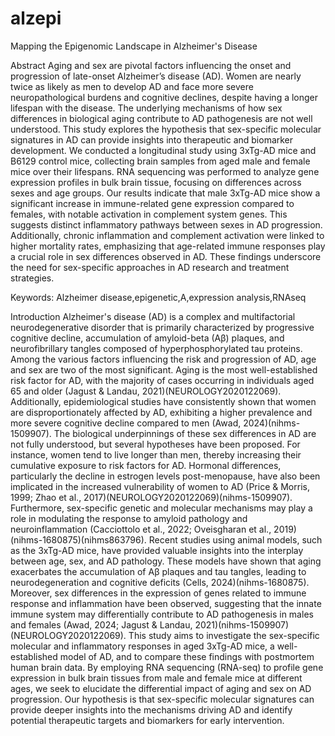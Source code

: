 # alzepi
Mapping the Epigenomic Landscape in Alzheimer's Disease

Abstract 
Aging and sex are pivotal factors influencing the onset and progression of late-onset Alzheimer’s disease (AD). Women are nearly twice as likely as men to develop AD and face more severe neuropathological burdens and cognitive declines, despite having a longer lifespan with the disease. The underlying mechanisms of how sex differences in biological aging contribute to AD pathogenesis are not well understood. This study explores the hypothesis that sex-specific molecular signatures in AD can provide insights into therapeutic and biomarker development. We conducted a longitudinal study using 3xTg-AD mice and B6129 control mice, collecting brain samples from aged male and female mice over their lifespans. RNA sequencing was performed to analyze gene expression profiles in bulk brain tissue, focusing on differences across sexes and age groups. Our results indicate that male 3xTg-AD mice show a significant increase in immune-related gene expression compared to females, with notable activation in complement system genes. This suggests distinct inflammatory pathways between sexes in AD progression. Additionally, chronic inflammation and complement activation were linked to higher mortality rates, emphasizing that age-related immune responses play a crucial role in sex differences observed in AD. These findings underscore the need for sex-specific approaches in AD research and treatment strategies.

Keywords: Alzheimer disease,epigenetic,A,expression analysis,RNAseq



Introduction
Alzheimer's disease (AD) is a complex and multifactorial neurodegenerative disorder that is primarily characterized by progressive cognitive decline, accumulation of amyloid-beta (Aβ) plaques, and neurofibrillary tangles composed of hyperphosphorylated tau proteins. Among the various factors influencing the risk and progression of AD, age and sex are two of the most significant. Aging is the most well-established risk factor for AD, with the majority of cases occurring in individuals aged 65 and older (Jagust & Landau, 2021)​(NEUROLOGY2020122069)​. Additionally, epidemiological studies have consistently shown that women are disproportionately affected by AD, exhibiting a higher prevalence and more severe cognitive decline compared to men (Awad, 2024)​(nihms-1509907)​.
The biological underpinnings of these sex differences in AD are not fully understood, but several hypotheses have been proposed. For instance, women tend to live longer than men, thereby increasing their cumulative exposure to risk factors for AD. Hormonal differences, particularly the decline in estrogen levels post-menopause, have also been implicated in the increased vulnerability of women to AD (Price & Morris, 1999; Zhao et al., 2017)​(NEUROLOGY2020122069)​​(nihms-1509907)​. Furthermore, sex-specific genetic and molecular mechanisms may play a role in modulating the response to amyloid pathology and neuroinflammation (Cacciottolo et al., 2022; Oveisgharan et al., 2019)​(nihms-1680875)​​(nihms863796)​.
Recent studies using animal models, such as the 3xTg-AD mice, have provided valuable insights into the interplay between age, sex, and AD pathology. These models have shown that aging exacerbates the accumulation of Aβ plaques and tau tangles, leading to neurodegeneration and cognitive deficits (Cells, 2024)​(nihms-1680875)​. Moreover, sex differences in the expression of genes related to immune response and inflammation have been observed, suggesting that the innate immune system may differentially contribute to AD pathogenesis in males and females (Awad, 2024; Jagust & Landau, 2021)​(nihms-1509907)​​(NEUROLOGY2020122069)​.
This study aims to investigate the sex-specific molecular and inflammatory responses in aged 3xTg-AD mice, a well-established model of AD, and to compare these findings with postmortem human brain data. By employing RNA sequencing (RNA-seq) to profile gene expression in bulk brain tissues from male and female mice at different ages, we seek to elucidate the differential impact of aging and sex on AD progression. Our hypothesis is that sex-specific molecular signatures can provide deeper insights into the mechanisms driving AD and identify potential therapeutic targets and biomarkers for early intervention.





